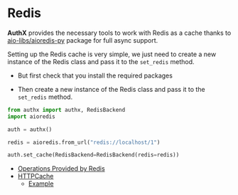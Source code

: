 # Redis

**AuthX** provides the necessary tools to work with Redis as a cache thanks to [aio-libs/aioredis-py](https://github.com/aio-libs/aioredis-py) package for full async support.

Setting up the Redis cache is very simple, we just need to create a new instance of the Redis class and pass it to the `set_redis` method.

- But first check that you install the required packages

- Then create a new instance of the Redis class and pass it to the `set_redis` method.

```python
from authx import authx, RedisBackend
import aioredis

auth = authx()

redis = aioredis.from_url("redis://localhost/1")

auth.set_cache(RedisBackend=RedisBackend(redis=redis))
```

- [Operations Provided by Redis](redis.md)
- [HTTPCache](HTTPCache.md)
  - [Example](Example.md)
